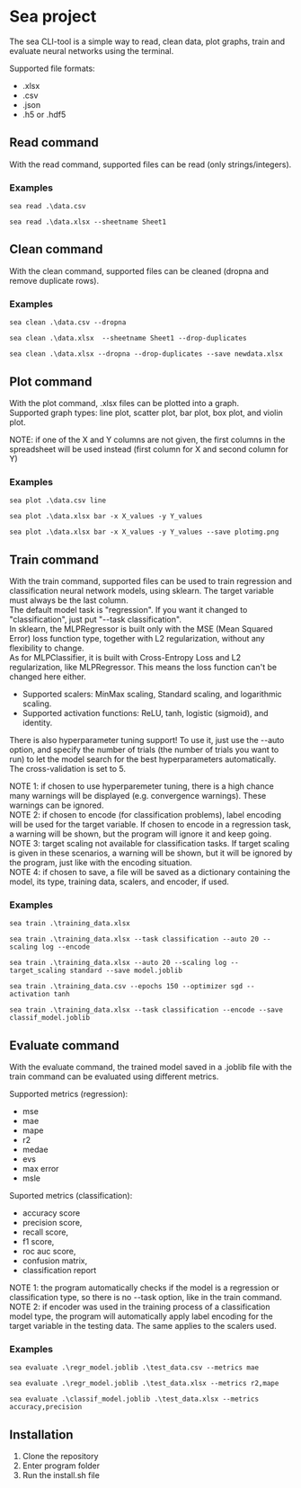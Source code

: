 # Sea project

The sea CLI-tool is a simple way to read, clean data, plot graphs, train and evaluate neural networks using the terminal.

Supported file formats:
- .xlsx
- .csv
- .json
- .h5 or .hdf5

## Read command

With the read command, supported files can be read (only strings/integers).

### Examples

```console
sea read .\data.csv

sea read .\data.xlsx --sheetname Sheet1
```

## Clean command

With the clean command, supported files can be cleaned (dropna and remove duplicate rows).

### Examples

```console
sea clean .\data.csv --dropna

sea clean .\data.xlsx  --sheetname Sheet1 --drop-duplicates

sea clean .\data.xlsx --dropna --drop-duplicates --save newdata.xlsx
```

## Plot command

With the plot command, .xlsx files can be plotted into a graph.  
Supported graph types: line plot, scatter plot, bar plot, box plot, and violin plot.

NOTE: if one of the X and Y columns are not given, the first columns in the spreadsheet will be used instead (first column for X and second column for Y)

### Examples

```console
sea plot .\data.csv line

sea plot .\data.xlsx bar -x X_values -y Y_values

sea plot .\data.xlsx bar -x X_values -y Y_values --save plotimg.png
```

## Train command

With the train command, supported files can be used to train regression and classification neural network models, using sklearn. The target variable must always be the last column.  
The default model task is "regression". If you want it changed to "classification", just put "--task classification".  
In sklearn, the MLPRegressor is built only with the MSE (Mean Squared Error) loss function type, together with L2 regularization, without any flexibility to change.  
As for MLPClassifier, it is built with Cross-Entropy Loss and L2 regularization, like MLPRegressor. This means the loss function can't be changed here either.

- Supported scalers: MinMax scaling, Standard scaling, and logarithmic scaling.
- Supported activation functions: ReLU, tanh, logistic (sigmoid), and identity.

There is also hyperparameter tuning support! To use it, just use the --auto option, and specify the number of trials (the number of trials you want to run) to let the model search for the best hyperparameters automatically. The cross-validation is set to 5.

NOTE 1: if chosen to use hyperparemeter tuning, there is a high chance many warnings will be displayed (e.g. convergence warnings). These warnings can be ignored.  
NOTE 2: if chosen to encode (for classification problems), label encoding will be used for the target variable. If chosen to encode in a regression task, a warning will be shown, but the program will ignore it and keep going.
NOTE 3: target scaling not available for classification tasks. If target scaling is given in these scenarios, a warning will be shown, but it will be ignored by the program, just like with the encoding situation.  
NOTE 4: if chosen to save, a file will be saved as a dictionary containing the model, its type, training data, scalers, and encoder, if used.

### Examples

```console
sea train .\training_data.xlsx

sea train .\training_data.xlsx --task classification --auto 20 --scaling log --encode

sea train .\training_data.xlsx --auto 20 --scaling log --target_scaling standard --save model.joblib

sea train .\training_data.csv --epochs 150 --optimizer sgd --activation tanh

sea train .\training_data.xlsx --task classification --encode --save classif_model.joblib
```

## Evaluate command

With the evaluate command, the trained model saved in a .joblib file with the train command can be evaluated using different metrics.

Supported metrics (regression): 
- mse 
- mae 
- mape 
- r2 
- medae 
- evs 
- max error 
- msle

Suported metrics (classification):
- accuracy score
- precision score,
- recall score,
- f1 score,
- roc auc score,
- confusion matrix,
- classification report

NOTE 1: the program automatically checks if the model is a regression or classification type, so there is no --task option, like in the train command.  
NOTE 2: if encoder was used in the training process of a classification model type, the program will automatically apply label encoding for the target variable in the testing data. The same applies to the scalers used.

### Examples

```console
sea evaluate .\regr_model.joblib .\test_data.csv --metrics mae

sea evaluate .\regr_model.joblib .\test_data.xlsx --metrics r2,mape

sea evaluate .\classif_model.joblib .\test_data.xlsx --metrics accuracy,precision
```

## Installation

1. Clone the repository
2. Enter program folder
3. Run the install.sh file
